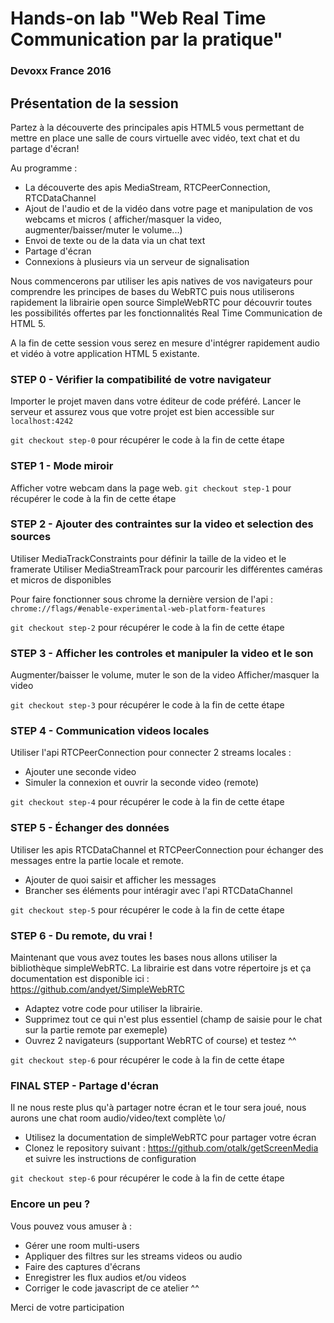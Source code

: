 # Hands-on lab "Web Real Time Communication par la pratique"
### Devoxx France 2016

## Présentation de la session
Partez à la découverte des principales apis HTML5 vous permettant de mettre en place une salle de cours virtuelle avec vidéo, text chat et du partage d'écran!

Au programme :
 - La découverte des apis MediaStream, RTCPeerConnection, RTCDataChannel
 - Ajout de l'audio et de la vidéo dans votre page et manipulation de vos webcams et micros ( afficher/masquer la video, augmenter/baisser/muter le volume...)
 - Envoi de texte ou de la data via un chat text
 - Partage d'écran
 - Connexions à plusieurs via un serveur de signalisation

Nous commencerons par utiliser les apis natives de vos navigateurs pour comprendre les principes de bases du WebRTC puis nous utiliserons rapidement la librairie open source SimpleWebRTC pour découvrir toutes les possibilités offertes par les fonctionnalités Real Time Communication de HTML 5.

A la fin de cette session vous serez en mesure d'intégrer rapidement audio et vidéo à votre application HTML 5 existante.



### STEP 0 - Vérifier la compatibilité de votre navigateur
Importer le projet maven dans votre éditeur de code préféré.
Lancer le serveur et assurez vous que votre projet est bien accessible sur `localhost:4242`

`git checkout step-0` pour récupérer le code à la fin de cette étape

### STEP 1 - Mode miroir
 Afficher votre webcam dans la page web.
 `git checkout step-1` pour récupérer le code à la fin de cette étape

### STEP 2 - Ajouter des contraintes sur la video et selection des sources
Utiliser MediaTrackConstraints pour définir la taille de la video et le framerate
Utiliser MediaStreamTrack pour parcourir les différentes caméras et micros de disponibles

Pour faire fonctionner sous chrome la dernière version de l'api :
`chrome://flags/#enable-experimental-web-platform-features`

`git checkout step-2` pour récupérer le code à la fin de cette étape

### STEP 3 - Afficher les controles et manipuler la video et le son
Augmenter/baisser le volume, muter le son de la video
Afficher/masquer la video

`git checkout step-3` pour récupérer le code à la fin de cette étape

### STEP 4 - Communication videos locales
Utiliser l'api RTCPeerConnection pour connecter 2 streams locales :
 - Ajouter une seconde video
 - Simuler la connexion et ouvrir la seconde video (remote)

`git checkout step-4` pour récupérer le code à la fin de cette étape

### STEP 5 - Échanger des données
Utiliser les apis RTCDataChannel et RTCPeerConnection pour échanger des messages entre la partie locale et remote.
 - Ajouter de quoi saisir et afficher les messages
 - Brancher ses éléments pour intéragir avec l'api RTCDataChannel

`git checkout step-5` pour récupérer le code à la fin de cette étape

### STEP 6 - Du remote, du vrai !
Maintenant que vous avez toutes les bases nous allons utiliser la bibliothèque simpleWebRTC.
La librairie est dans votre répertoire js et ça documentation est disponible ici :
https://github.com/andyet/SimpleWebRTC

 - Adaptez votre code pour utiliser la librairie.
 - Supprimez tout ce qui n'est plus essentiel (champ de saisie pour le chat sur la partie remote par exemeple)
 - Ouvrez 2 navigateurs (supportant WebRTC of course) et testez ^^

 `git checkout step-6` pour récupérer le code à la fin de cette étape

### FINAL STEP - Partage d'écran
Il ne nous reste plus qu'à partager notre écran et le tour sera joué, nous aurons une chat room audio/video/text complète \o/

- Utilisez la documentation de simpleWebRTC pour partager votre écran
- Clonez le repository suivant : https://github.com/otalk/getScreenMedia  et suivre les instructions de configuration

`git checkout step-6` pour récupérer le code à la fin de cette étape

### Encore un peu ?
Vous pouvez vous amuser à :
- Gérer une room multi-users
- Appliquer des filtres sur les streams videos ou audio
- Faire des captures d'écrans
- Enregistrer les flux audios et/ou videos
- Corriger le code javascript de ce atelier ^^

Merci de votre participation
